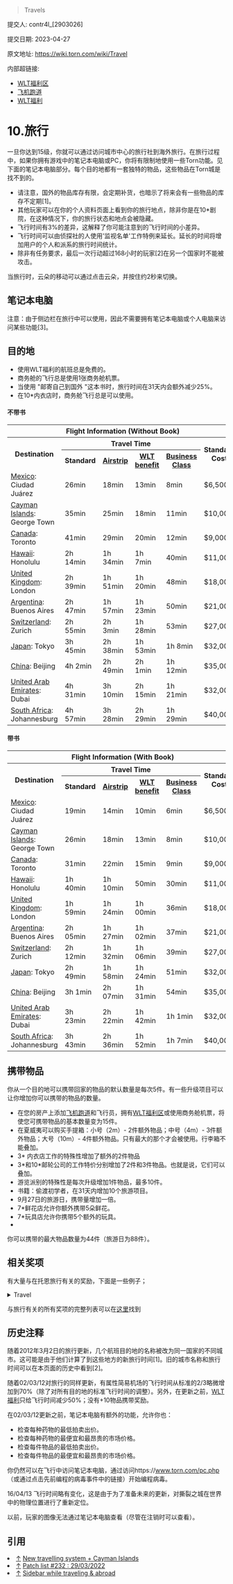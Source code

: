 > Travels

提交人: contr4l_[2903026]

提交日期: 2023-04-27

原文地址: https://wiki.torn.com/wiki/Travel

内部超链接:

- [WLT福利区](wlt_block.md)
- [飞机跑道](airstrip.md)
- [WLT福利](wlt_benefit.md)

# 10.旅行

一旦你达到15级，你就可以通过访问城市中心的旅行社到海外旅行。在旅行过程中，如果你拥有游戏中的笔记本电脑或PC，你将有限制地使用一些Torn功能。见下面的笔记本电脑部分。每个目的地都有一套独特的物品，这些物品在Torn城是找不到的。

- 请注意，国外的物品库存有限，会定期补货，也暗示了将来会有一些物品的库存不定期[1]。
- 其他玩家可以在你的个人资料页面上看到你的旅行地点，除非你是在10*剧院，在这种情况下，你的旅行状态和地点会被隐藏。
- 飞行时间有3%的差异，这解释了你可能注意到的飞行时间的小差异。
- 飞行时间可以由侦探社的人使用'监视名单'工作特例来延长。延长的时间将增加用户的个人和派系的旅行时间统计。
- 除非有任务要求，最后一次行动超过168小时的玩家[2]在另一个国家时不能被攻击。

当旅行时，云朵的移动可以通过点击云朵，并按住约2秒来切换。


## 笔记本电脑

注意：由于侧边栏在旅行中可以使用，因此不需要拥有笔记本电脑或个人电脑来访问某些功能[3]。

## 目的地

- 使用WLT福利的航班总是免费的。
- 商务舱的飞行总是使用1张商务舱机票。
- 当使用 "邮寄自己到国外 "这本书时，旅行时间在31天内会额外减少25%。
- 在10*内衣店时，商务舱飞行总是可以使用。

<!-- tabs:start -->

#### **不带书**

<table class="wikitable table table-striped table table-striped prettyTable">
    <tbody>
        <tr>
            <th class="header" colspan="6">Flight Information (Without Book)
            </th>
        </tr>
        <tr>
            <th class="subheader" rowspan="2">Destination
            </th>
            <th class="subheader" colspan="4">Travel Time
            </th>
            <th class="subheader" rowspan="2">Standard Cost
            </th>
        </tr>
        <tr>
            <th class="subheader">Standard
            </th>
            <th class="subheader"><a href="/wiki/Properties#House_Upgrades" class="mw-redirect"
                    title="Properties">Airstrip</a>
            </th>
            <th class="subheader"><a href="/wiki/Stock_Market#Stock_Benefits" title="Stock Market">WLT benefit</a>
            </th>
            <th class="subheader"><a href="/wiki/Business_Class_Ticket" title="Business Class Ticket">Business Class</a>
            </th>
        </tr>
        <tr>
            <td><a href="/wiki/Mexico" title="Mexico">Mexico</a>: Ciudad Juárez
            </td>
            <td>26min
            </td>
            <td>18min
            </td>
            <td>13min
            </td>
            <td>8min
            </td>
            <td>$6,500
            </td>
        </tr>
        <tr>
            <td><a href="/wiki/Cayman_Islands" title="Cayman Islands">Cayman Islands</a>: George Town
            </td>
            <td>35min
            </td>
            <td>25min
            </td>
            <td>18min
            </td>
            <td>11min
            </td>
            <td>$10,000
            </td>
        </tr>
        <tr>
            <td><a href="/wiki/Canada" title="Canada">Canada</a>: Toronto
            </td>
            <td>41min
            </td>
            <td>29min
            </td>
            <td>20min
            </td>
            <td>12min
            </td>
            <td>$9,000
            </td>
        </tr>
        <tr>
            <td><a href="/wiki/Hawaii" title="Hawaii">Hawaii</a>: Honolulu
            </td>
            <td>2h 14min
            </td>
            <td>1h 34min
            </td>
            <td>1h 7min
            </td>
            <td>40min
            </td>
            <td>$11,000
            </td>
        </tr>
        <tr>
            <td><a href="/wiki/United_Kingdom" title="United Kingdom">United Kingdom</a>: London
            </td>
            <td>2h 39min
            </td>
            <td>1h 51min
            </td>
            <td>1h 20min
            </td>
            <td>48min
            </td>
            <td>$18,000
            </td>
        </tr>
        <tr>
            <td><a href="/wiki/Argentina" title="Argentina">Argentina</a>: Buenos Aires
            </td>
            <td>2h 47min
            </td>
            <td>1h 57min
            </td>
            <td>1h 23min
            </td>
            <td>50min
            </td>
            <td>$21,000
            </td>
        </tr>
        <tr>
            <td><a href="/wiki/Switzerland" title="Switzerland">Switzerland</a>: Zurich
            </td>
            <td>2h 55min
            </td>
            <td>2h 3min
            </td>
            <td>1h 28min
            </td>
            <td>53min
            </td>
            <td>$27,000
            </td>
        </tr>
        <tr>
            <td><a href="/wiki/Japan" title="Japan">Japan</a>: Tokyo
            </td>
            <td>3h 45min
            </td>
            <td>2h 38min
            </td>
            <td>1h 53min
            </td>
            <td>1h 8min
            </td>
            <td>$32,000
            </td>
        </tr>
        <tr>
            <td><a href="/wiki/China" title="China">China</a>: Beijing
            </td>
            <td>4h 2min
            </td>
            <td>2h 49min
            </td>
            <td>2h 1min
            </td>
            <td>1h 12min
            </td>
            <td>$35,000
            </td>
        </tr>
        <tr>
            <td><a href="/wiki/United_Arab_Emirates" title="United Arab Emirates">United Arab Emirates</a>: Dubai
            </td>
            <td>4h 31min
            </td>
            <td>3h 10min
            </td>
            <td>2h 15min
            </td>
            <td>1h 21min
            </td>
            <td>$32,000
            </td>
        </tr>
        <tr>
            <td><a href="/wiki/South_Africa" title="South Africa">South Africa</a>: Johannesburg
            </td>
            <td>4h 57min
            </td>
            <td>3h 28min
            </td>
            <td>2h 29min
            </td>
            <td>1h 29min
            </td>
            <td>$40,000
            </td>
        </tr>
    </tbody>
</table>

#### **带书**

<table class="wikitable table table-striped table table-striped prettyTable">
    <tbody>
        <tr>
            <th class="header" colspan="6">Flight Information (With Book)
            </th>
        </tr>
        <tr>
            <th class="subheader" rowspan="2">Destination
            </th>
            <th class="subheader" colspan="4">Travel Time
            </th>
            <th class="subheader" rowspan="2">Standard Cost
            </th>
        </tr>
        <tr>
            <th class="subheader">Standard
            </th>
            <th class="subheader"><a href="/wiki/Properties#House_Upgrades" class="mw-redirect"
                    title="Properties">Airstrip</a>
            </th>
            <th class="subheader"><a href="/wiki/Stock_Market#Stock_Benefits" title="Stock Market">WLT benefit</a>
            </th>
            <th class="subheader"><a href="/wiki/Business_Class_Ticket" title="Business Class Ticket">Business Class</a>
            </th>
        </tr>
        <tr>
            <td><a href="/wiki/Mexico" title="Mexico">Mexico</a>: Ciudad Juárez
            </td>
            <td>19min
            </td>
            <td>14min
            </td>
            <td>10min
            </td>
            <td>6min
            </td>
            <td>$6,500
            </td>
        </tr>
        <tr>
            <td><a href="/wiki/Cayman_Islands" title="Cayman Islands">Cayman Islands</a>: George Town
            </td>
            <td>26min
            </td>
            <td>18min
            </td>
            <td>13min
            </td>
            <td>8min
            </td>
            <td>$10,000
            </td>
        </tr>
        <tr>
            <td><a href="/wiki/Canada" title="Canada">Canada</a>: Toronto
            </td>
            <td>31min
            </td>
            <td>22min
            </td>
            <td>15min
            </td>
            <td>9min
            </td>
            <td>$9,000
            </td>
        </tr>
        <tr>
            <td><a href="/wiki/Hawaii" title="Hawaii">Hawaii</a>: Honolulu
            </td>
            <td>1h 40min
            </td>
            <td>1h 10min
            </td>
            <td>50min
            </td>
            <td>30min
            </td>
            <td>$11,000
            </td>
        </tr>
        <tr>
            <td><a href="/wiki/United_Kingdom" title="United Kingdom">United Kingdom</a>: London
            </td>
            <td>1h 59min
            </td>
            <td>1h 24min
            </td>
            <td>1h 00min
            </td>
            <td>36min
            </td>
            <td>$18,000
            </td>
        </tr>
        <tr>
            <td><a href="/wiki/Argentina" title="Argentina">Argentina</a>: Buenos Aires
            </td>
            <td>2h 05min
            </td>
            <td>1h 27min
            </td>
            <td>1h 02min
            </td>
            <td>37min
            </td>
            <td>$21,000
            </td>
        </tr>
        <tr>
            <td><a href="/wiki/Switzerland" title="Switzerland">Switzerland</a>: Zurich
            </td>
            <td>2h 12min
            </td>
            <td>1h 32min
            </td>
            <td>1h 06min
            </td>
            <td>39min
            </td>
            <td>$27,000
            </td>
        </tr>
        <tr>
            <td><a href="/wiki/Japan" title="Japan">Japan</a>: Tokyo
            </td>
            <td>2h 49min
            </td>
            <td>1h 58min
            </td>
            <td>1h 24min
            </td>
            <td>51min
            </td>
            <td>$32,000
            </td>
        </tr>
        <tr>
            <td><a href="/wiki/China" title="China">China</a>: Beijing
            </td>
            <td>3h 1min
            </td>
            <td>2h 07min
            </td>
            <td>1h 31min
            </td>
            <td>54min
            </td>
            <td>$35,000
            </td>
        </tr>
        <tr>
            <td><a href="/wiki/United_Arab_Emirates" title="United Arab Emirates">United Arab Emirates</a>: Dubai
            </td>
            <td>3h 23min
            </td>
            <td>2h 22min
            </td>
            <td>1h 42min
            </td>
            <td>1h 1min
            </td>
            <td>$32,000
            </td>
        </tr>
        <tr>
            <td><a href="/wiki/South_Africa" title="South Africa">South Africa</a>: Johannesburg
            </td>
            <td>3h 43min
            </td>
            <td>2h 36min
            </td>
            <td>1h 52min
            </td>
            <td>1h 7min
            </td>
            <td>$40,000
            </td>
        </tr>
    </tbody>
</table>

<!-- tabs:end -->

## 携带物品

你从一个目的地可以携带回家的物品的默认数量是每次5件。有一些升级项目可以让你增加你可以携带的物品的数量。

- 在您的房产上添加[飞机跑道](airstrip.md)和飞行员，拥有[WLT福利区](wlt_block.md)或使用商务舱机票，将使您可携带物品的基本数量变为15件。
- 在夏威夷可以购买手提箱：小号（2m）- 2件额外物品；中号（4m）- 3件额外物品；大号（10m）- 4件额外物品。只有最大的那个才会被使用。行李箱不能叠加。
- 3* 内衣店工作的特殊性增加了额外的2件物品
- 3\*和10\*邮轮公司的工作特价分别增加了2件和3件物品。也就是说，它们可以叠加。
- 游览派别的特殊性是每次升级增加1件物品，最多10件。
- 书籍：偷渡初学者，在31天内增加10个旅游项目。
- 9月27日的旅游日，携带量增加一倍。
- 7*鲜花店允许你额外携带5朵鲜花。
- 7*玩具店允许你携带5个额外的玩具。
-
你可以携带的最大物品数量为44件（旅游日为88件）。

## 相关奖项

有大量与在托恩旅行有关的奖励，下面是一些例子；

<details>

<summary>Travel</summary>

<table class="wikitable table table-striped table table-striped mw-collapsible-content sortable"
    style="max-width: 100; height: auto;">
    <tbody>
        <tr>
            <th style="width:25%">Honor Bar Image
            </th>
            <th style="width:22%">Name
            </th>
            <th style="width:33%">Requirements
            </th>
        </tr>
        <tr>
            <td data-sort-value="Mile High Club"><img src="https://awardimages.torn.com/241952085.png"
                    alt="241952085.png" /></td>
            <td>Mile High Club</td>
            <td>Travel 100 times
            </td>
        </tr>
        <tr>
            <td data-sort-value="Cascado"><img src="https://awardimages.torn.com/647632452.png"
                    alt="647632452.png" /></td>
            <td>Cascado</td>
            <td>Travel to Mexico 50 times
            </td>
        </tr>
        <tr>
            <td data-sort-value="Tourist"><img src="https://awardimages.torn.com/724568067.png"
                    alt="724568067.png" /></td>
            <td>Tourist</td>
            <td>Spend 7 days in the air
            </td>
        </tr>
        <tr>
            <td data-sort-value="Mule"><img src="https://awardimages.torn.com/456129092.png" alt="456129092.png" />
            </td>
            <td>Mule</td>
            <td>Import 100 items from abroad
            </td>
        </tr>
        <tr>
            <td data-sort-value="Souvenir"><img src="https://awardimages.torn.com/661177633.png"
                    alt="661177633.png" /></td>
            <td>Souvenir</td>
            <td>Purchase the perfect souvenir abroad
            </td>
        </tr>
        <tr>
            <td data-sort-value="International"><img src="https://awardimages.torn.com/832087778.png"
                    alt="832087778.png" /></td>
            <td>International</td>
            <td>Defeat 100 people while abroad
            </td>
        </tr>
    </tbody>
</table>

</details>

与旅行有关的所有奖项的完整列表可以在[这里](../4.-award/README.md#旅行)找到

## 历史注释

随着2012年3月2日的旅行更新，几个航班目的地的名称被改为同一国家的不同城市。这可能是由于他们计算了到这些地方的新旅行时间[1]。旧的城市名称和旅行时间可以在本页面的历史中看到[2]。

随着02/03/12对旅行的同样更新，有属性简易机场的飞行时间从标准的2/3略微增加到70%（除了对所有目的地的标准飞行时间的调整）。另外，在更新之前，[WLT福利](wlt_benefit.md)只给飞行时间减少50%；没有+10物品携带奖励。

在02/03/12更新之前，笔记本电脑有额外的功能，允许你也：

- 检查每种药物的最低拍卖出价。
- 检查每种药物的最便宜和最昂贵的市场价格。
- 检查每件物品的最低拍卖出价。
- 检查每件物品的最便宜和最昂贵的市场价格。

你仍然可以在飞行中访问笔记本电脑，通过访问https://www.torn.com/pc.php （或通过点击先前编程的病毒事件中的链接）开始编程病毒。

16/04/13 飞行时间略有变化，这是由于为了准备未来的更新，对撕裂之城在世界中的物理位置进行了重新定位。

以前，玩家的图像无法通过笔记本电脑查看（尽管在注销时可以查看）。


## 引用

<li id="cite_note-1"><span class="mw-cite-backlink"><a href="#cite_ref-1">↑</a></span> <span class="reference-text"><a
            rel="nofollow" class="external text"
            href="https://www.torn.com/old_forums.php?forumID=1&amp;ID=14292818%7CUpdate:">New travelling system +
            Cayman Islands</a> </span>
</li>
<li id="cite_note-2"><span class="mw-cite-backlink"><a href="#cite_ref-2">↑</a></span> <span class="reference-text"><a
            rel="nofollow" class="external text" href="https://www.torn.com/forums.php#/p=threads&amp;t=16269667">Patch
            list #232&#160;: 29/03/2022</a></span>
</li>
<li id="cite_note-3"><span class="mw-cite-backlink"><a href="#cite_ref-3">↑</a></span> <span class="reference-text"><a
            rel="nofollow" class="external text"
            href="https://www.torn.com/forums.php#/p=threads&amp;t=16269618">Sidebar while traveling &amp;
            abroad</a></span>
</li>